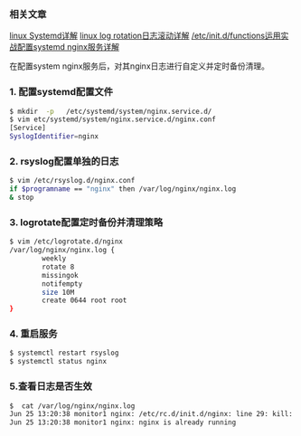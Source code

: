 ### 相关文章
[linux Systemd详解](https://blog.csdn.net/xixihahalelehehe/article/details/104844189)
[linux log rotation日志滚动详解](https://blog.csdn.net/xixihahalelehehe/article/details/105131841)
[/etc/init.d/functions运用实战配置systemd nginx服务详解](https://blog.csdn.net/xixihahalelehehe/article/details/106637054)

在配置system nginx服务后，对其nginx日志进行自定义并定时备份清理。

### 1. 配置systemd配置文件
```bash
$ mkdir  -p   /etc/systemd/system/nginx.service.d/
$ vim etc/systemd/system/nginx.service.d/nginx.conf
[Service]
SyslogIdentifier=nginx
```
### 2. rsyslog配置单独的日志

```bash
$ vim /etc/rsyslog.d/nginx.conf
if $programname == "nginx" then /var/log/nginx/nginx.log
& stop
```

### 3. logrotate配置定时备份并清理策略

```bash
$ vim /etc/logrotate.d/nginx
/var/log/nginx/nginx.log {
        weekly
        rotate 8
        missingok
        notifempty
        size 10M
        create 0644 root root
}
```
### 4. 重启服务

```bash
$ systemctl restart rsyslog
$ systemctl status nginx
```

### 5.查看日志是否生效

```bash
$  cat /var/log/nginx/nginx.log 
Jun 25 13:20:38 monitor1 nginx: /etc/rc.d/init.d/nginx: line 29: kill: /usr/local/nginx/sbin/nginx: arguments must be process or job IDs
Jun 25 13:20:38 monitor1 nginx: nginx is already running
```

